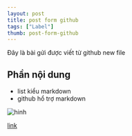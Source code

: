 ```yaml
---
layout: post
title: post form github
tags: ["Label"]
thumb: post-form-github
---
```

Đây là bài gửi được viết từ github new file
<!-- more -->
## Phần nội dung
- list kiểu markdown
- github hổ trợ markdown

![hinh](http://placehold.it/500x500)

[link](//google.com)
